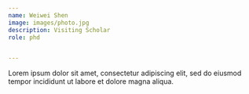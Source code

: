 ```yaml
---
name: Weiwei Shen
image: images/photo.jpg
description: Visiting Scholar
role: phd


---
```


Lorem ipsum dolor sit amet, consectetur adipiscing elit, sed do eiusmod tempor incididunt ut labore et dolore magna aliqua.
